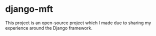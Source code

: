 # django-mft

This project is an open-source project which I made due to sharing my experience around the Django framework.
